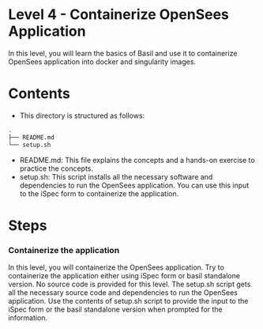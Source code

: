 # Level 4 - Containerize OpenSees Application

In this level, you will learn the basics of Basil and use it to containerize OpenSees application into docker and singularity images.

# Contents
* This directory is structured as follows:
```bash
.
├── README.md
└── setup.sh
```
* README.md: This file explains the concepts and a hands-on exercise to practice the concepts.
* setup.sh: This script installs all the necessary software and dependencies to run the OpenSees application. You can use this input to the iSpec form to containerize the application.


# Steps
### Containerize the application
In this level, you will containerize the OpenSees application. Try to containerize the application either using iSpec form or basil standalone version. No source code is provided for this level. The setup.sh script gets all the necessary source code and dependencies to run the OpenSees application. Use the contents of setup.sh script to provide the input to the iSpec form or the basil standalone version when prompted for the information.

